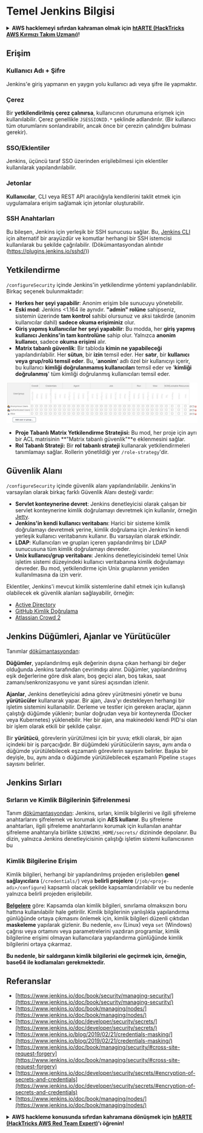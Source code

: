 # Temel Jenkins Bilgisi

<details>

<summary><strong>AWS hacklemeyi sıfırdan kahraman olmak için</strong> <a href="https://training.hacktricks.xyz/courses/arte"><strong>htARTE (HackTricks AWS Kırmızı Takım Uzmanı)</strong></a><strong>!</strong></summary>

HackTricks'ı desteklemenin diğer yolları:

* Şirketinizi HackTricks'te **reklamınızı görmek** veya **HackTricks'i PDF olarak indirmek** için [**ABONELİK PLANLARI**](https://github.com/sponsors/carlospolop)'na göz atın!
* [**Resmi PEASS & HackTricks ürünleri**](https://peass.creator-spring.com)'ni edinin
* Özel [**NFT'lerden**](https://opensea.io/collection/the-peass-family) oluşan koleksiyonumuz olan [**The PEASS Ailesi'ni**](https://opensea.io/collection/the-peass-family) keşfedin
* 💬 [**Discord grubuna**](https://discord.gg/hRep4RUj7f) veya [**telegram grubuna**](https://t.me/peass) **katılın** veya **Twitter** 🐦 [**@hacktricks_live**](https://twitter.com/hacktricks_live)'ı takip edin.
* **Hacking hilelerinizi** [**HackTricks**](https://github.com/carlospolop/hacktricks) ve [**HackTricks Cloud**](https://github.com/carlospolop/hacktricks-cloud) github depolarına **PR göndererek paylaşın**.

</details>

## Erişim

### Kullanıcı Adı + Şifre

Jenkins'e giriş yapmanın en yaygın yolu kullanıcı adı veya şifre ile yapmaktır.

### Çerez

Bir **yetkilendirilmiş çerez çalınırsa**, kullanıcının oturumuna erişmek için kullanılabilir. Çerez genellikle `JSESSIONID.*` şeklinde adlandırılır. (Bir kullanıcı tüm oturumlarını sonlandırabilir, ancak önce bir çerezin çalındığını bulması gerekir).

### SSO/Eklentiler

Jenkins, üçüncü taraf SSO üzerinden erişilebilmesi için eklentiler kullanılarak yapılandırılabilir.

### Jetonlar

**Kullanıcılar**, CLI veya REST API aracılığıyla kendilerini taklit etmek için uygulamalara erişim sağlamak için jetonlar oluşturabilir.

### SSH Anahtarları

Bu bileşen, Jenkins için yerleşik bir SSH sunucusu sağlar. Bu, [Jenkins CLI](https://www.jenkins.io/doc/book/managing/cli/) için alternatif bir arayüzdür ve komutlar herhangi bir SSH istemcisi kullanılarak bu şekilde çağrılabilir. (Dökümantasyondan alıntıdır (https://plugins.jenkins.io/sshd/))

## Yetkilendirme

`/configureSecurity` içinde Jenkins'in yetkilendirme yöntemi yapılandırılabilir. Birkaç seçenek bulunmaktadır:

* **Herkes her şeyi yapabilir**: Anonim erişim bile sunucuyu yönetebilir.
* **Eski mod**: Jenkins <1.164 ile aynıdır. **"admin" rolüne** sahipseniz, sistemin üzerinde **tam kontrol** sahibi olursunuz ve aksi takdirde (anonim kullanıcılar dahil) **sadece okuma erişiminiz** olur.
* **Giriş yapmış kullanıcılar her şeyi yapabilir**: Bu modda, her **giriş yapmış kullanıcı Jenkins'in tam kontrolüne** sahip olur. Yalnızca **anonim kullanıcı**, sadece **okuma erişimi** alır.
* **Matrix tabanlı güvenlik**: Bir tabloda **kimin ne yapabileceği** yapılandırılabilir. Her **sütun**, bir **izin** temsil eder. Her **satır**, bir **kullanıcı veya grup/rolü temsil eder**. Bu, '**anonim**' adlı özel bir kullanıcıyı içerir, bu kullanıcı **kimliği doğrulanmamış kullanıcıları** temsil eder ve '**kimliği doğrulanmış**' tüm kimliği doğrulanmış kullanıcıları temsil eder.

![](<../../.gitbook/assets/image (40).png>)

* **Proje Tabanlı Matrix Yetkilendirme Stratejisi:** Bu mod, her proje için ayrı bir ACL matrisinin **"Matrix tabanlı güvenlik"**e eklenmesini sağlar.
* **Rol Tabanlı Strateji:** Bir **rol tabanlı strateji** kullanarak yetkilendirmeleri tanımlamayı sağlar. Rollerin yönetildiği yer `/role-strategy`'dir.

## **Güvenlik Alanı**

`/configureSecurity` içinde güvenlik alanı yapılandırılabilir. Jenkins'in varsayılan olarak birkaç farklı Güvenlik Alanı desteği vardır:

* **Servlet konteynerine devret**: Jenkins denetleyicisi olarak çalışan bir servlet konteynerine kimlik doğrulamayı devretmek için kullanılır, örneğin [Jetty](https://www.eclipse.org/jetty/).
* **Jenkins'in kendi kullanıcı veritabanı**: Harici bir sisteme kimlik doğrulamayı devretmek yerine, kimlik doğrulama için Jenkins'in kendi yerleşik kullanıcı veritabanını kullanır. Bu varsayılan olarak etkindir.
* **LDAP**: Kullanıcıları ve grupları içeren yapılandırılmış bir LDAP sunucusuna tüm kimlik doğrulamayı devreder.
* **Unix kullanıcı/grup veritabanı**: Jenkins denetleyicisindeki temel Unix işletim sistemi düzeyindeki kullanıcı veritabanına kimlik doğrulamayı devreder. Bu mod, yetkilendirme için Unix gruplarının yeniden kullanılmasına da izin verir.

Eklentiler, Jenkins'i mevcut kimlik sistemlerine dahil etmek için kullanışlı olabilecek ek güvenlik alanları sağlayabilir, örneğin:

* [Active Directory](https://plugins.jenkins.io/active-directory)
* [GitHub Kimlik Doğrulama](https://plugins.jenkins.io/github-oauth)
* [Atlassian Crowd 2](https://plugins.jenkins.io/crowd2)

## Jenkins Düğümleri, Ajanlar ve Yürütücüler

Tanımlar [dökümantasyondan](https://www.jenkins.io/doc/book/managing/nodes/):

**Düğümler**, yapılandırılmış eşik değerinin dışına çıkan herhangi bir değer olduğunda Jenkins tarafından çevrimdışı alınır. Düğümler, yapılandırılmış eşik değerlerine göre disk alanı, boş geçici alan, boş takas, saat zamanı/senkronizasyonu ve yanıt süresi açısından izlenir.

**Ajanlar**, Jenkins denetleyicisi adına görev yürütmesini yönetir ve bunu **yürütücüler** kullanarak yapar. Bir ajan, Java'yı destekleyen herhangi bir işletim sistemini kullanabilir. Derleme ve testler için gereken araçlar, ajanın çalıştığı düğümde yüklenir; bunlar doğrudan veya bir konteynerda (Docker veya Kubernetes) yüklenebilir. Her bir ajan, ana makinedeki kendi PID'si olan bir işlem olarak etkili bir şekilde çalışır.

Bir **yürütücü**, görevlerin yürütülmesi için bir yuva; etkili olarak, bir ajan içindeki bir iş parçacığıdır. Bir düğümdeki yürütücülerin sayısı, aynı anda o düğümde yürütülebilecek eşzamanlı görevlerin sayısını belirler. Başka bir deyişle, bu, aynı anda o düğümde yürütülebilecek eşzamanlı Pipeline `stages` sayısını belirler.

## Jenkins Sırları

### Sırların ve Kimlik Bilgilerinin Şifrelenmesi

Tanım [dökümantasyondan](https://www.jenkins.io/doc/developer/security/secrets/#encryption-of-secrets-and-credentials):
Jenkins, sırları, kimlik bilgilerini ve ilgili şifreleme anahtarlarını şifrelemek ve korumak için **AES kullanır**. Bu şifreleme anahtarları, ilgili şifreleme anahtarlarını korumak için kullanılan anahtar şifreleme anahtarıyla birlikte `$JENKINS_HOME/secrets/` dizininde depolanır. Bu dizin, yalnızca Jenkins denetleyicisinin çalıştığı işletim sistemi kullanıcısının bu
### Kimlik Bilgilerine Erişim

Kimlik bilgileri, herhangi bir yapılandırılmış projeden erişilebilen **genel sağlayıcılara** (`/credentials/`) veya **belirli projelere** (`/job/<proje-adı>/configure`) kapsamlı olacak şekilde kapsamlandırılabilir ve bu nedenle yalnızca belirli projeden erişilebilir.

[**Belgelere**](https://www.jenkins.io/blog/2019/02/21/credentials-masking/) göre: Kapsamda olan kimlik bilgileri, sınırlama olmaksızın boru hattına kullanılabilir hale getirilir. Kimlik bilgilerinin yanlışlıkla yapılandırma günlüğünde ortaya çıkmasını önlemek için, kimlik bilgileri düzenli çıktıdan **maskeleme** yapılarak gizlenir. Bu nedenle, `env` (Linux) veya `set` (Windows) çağrısı veya ortamını veya parametrelerini yazdıran programlar, kimlik bilgilerine erişimi olmayan kullanıcılara yapılandırma günlüğünde kimlik bilgilerini ortaya çıkarmaz.

**Bu nedenle, bir saldırganın kimlik bilgilerini ele geçirmek için, örneğin, base64 ile kodlamaları gerekmektedir.**

## Referanslar

* [https://www.jenkins.io/doc/book/security/managing-security/](https://www.jenkins.io/doc/book/security/managing-security/)
* [https://www.jenkins.io/doc/book/managing/nodes/](https://www.jenkins.io/doc/book/managing/nodes/)
* [https://www.jenkins.io/doc/developer/security/secrets/](https://www.jenkins.io/doc/developer/security/secrets/)
* [https://www.jenkins.io/blog/2019/02/21/credentials-masking/](https://www.jenkins.io/blog/2019/02/21/credentials-masking/)
* [https://www.jenkins.io/doc/book/managing/security/#cross-site-request-forgery](https://www.jenkins.io/doc/book/managing/security/#cross-site-request-forgery)
* [https://www.jenkins.io/doc/developer/security/secrets/#encryption-of-secrets-and-credentials](https://www.jenkins.io/doc/developer/security/secrets/#encryption-of-secrets-and-credentials)
* [https://www.jenkins.io/doc/book/managing/nodes/](https://www.jenkins.io/doc/book/managing/nodes/)

<details>

<summary><strong>AWS hackleme konusunda sıfırdan kahramana dönüşmek için</strong> <a href="https://training.hacktricks.xyz/courses/arte"><strong>htARTE (HackTricks AWS Red Team Expert)</strong></a><strong>'ı öğrenin!</strong></summary>

HackTricks'i desteklemenin diğer yolları:

* Şirketinizi HackTricks'te **reklamınızı görmek** veya HackTricks'i **PDF olarak indirmek** için [**ABONELİK PLANLARINI**](https://github.com/sponsors/carlospolop) kontrol edin!
* [**Resmi PEASS & HackTricks ürünlerini**](https://peass.creator-spring.com) edinin
* Özel [**NFT'lerden**](https://opensea.io/collection/the-peass-family) oluşan koleksiyonumuz olan [**The PEASS Family**](https://opensea.io/collection/the-peass-family)'yi keşfedin
* 💬 [**Discord grubuna**](https://discord.gg/hRep4RUj7f) veya [**telegram grubuna**](https://t.me/peass) **katılın** veya bizi **Twitter** 🐦 [**@hacktricks_live**](https://twitter.com/hacktricks_live)**'da takip edin.**
* **Hacking hilelerinizi HackTricks ve HackTricks Cloud** github depolarına **PR göndererek paylaşın**.

</details>
